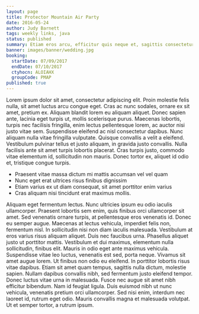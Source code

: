 ```yaml
---
layout: page
title: Protector Mountain Air Party
date: 2016-05-24
author: Judy Barnett
tags: weekly links, java
status: published
summary: Etiam eros arcu, efficitur quis neque et, sagittis consectetur.
banner: images/banner/wedding.jpg
booking:
  startDate: 07/09/2017
  endDate: 07/10/2017
  ctyhocn: ALOIAHX
  groupCode: PMAP
published: true
---
```

Lorem ipsum dolor sit amet, consectetur adipiscing elit. Proin molestie felis nulla, sit amet luctus arcu congue eget. Cras ac nunc sodales, ornare ex sit amet, pretium ex. Aliquam blandit lorem eu aliquam aliquet. Donec sapien ante, lacinia eget turpis ut, mollis scelerisque purus. Maecenas lobortis, turpis nec facilisis fringilla, enim lectus pellentesque lorem, ac auctor nisi justo vitae sem. Suspendisse eleifend ac nisl consectetur dapibus. Nunc aliquam nulla vitae fringilla vulputate. Quisque convallis a velit a eleifend. Vestibulum pulvinar tellus et justo aliquam, in gravida justo convallis. Nulla facilisis ante sit amet turpis lobortis placerat. Cras turpis justo, commodo vitae elementum id, sollicitudin non mauris. Donec tortor ex, aliquet id odio et, tristique congue turpis.

* Praesent vitae massa dictum mi mattis accumsan vel vel quam
* Nunc eget erat ultrices risus finibus dignissim
* Etiam varius ex ut diam consequat, sit amet porttitor enim varius
* Cras aliquam nisi tincidunt erat maximus mollis.

Aliquam eget fermentum lectus. Nunc ultricies ipsum eu odio iaculis ullamcorper. Praesent lobortis sem enim, quis finibus orci ullamcorper sit amet. Sed venenatis ornare turpis, at pellentesque eros venenatis id. Donec eu semper augue. Maecenas at lectus vehicula, imperdiet felis non, fermentum nisl. In sollicitudin nisi non diam iaculis malesuada. Vestibulum at eros varius risus aliquam aliquet. Duis nec faucibus urna.
Phasellus aliquet justo ut porttitor mattis. Vestibulum et dui maximus, elementum nulla sollicitudin, finibus elit. Mauris in odio eget ante maximus vehicula. Suspendisse vitae leo luctus, venenatis est sed, porta neque. Vivamus sit amet augue lorem. Ut finibus non odio eu eleifend. In porttitor lobortis risus vitae dapibus. Etiam sit amet quam tempus, sagittis nulla dictum, molestie sapien. Nullam dapibus convallis nibh, sed fermentum justo eleifend tempor. Donec luctus vitae urna in malesuada. Fusce nec augue sit amet nibh efficitur bibendum. Nam id feugiat ligula. Duis euismod nibh ut nunc vehicula, venenatis pretium orci ullamcorper. Sed nisi enim, interdum nec laoreet id, rutrum eget odio. Mauris convallis magna et malesuada volutpat. Ut et semper tortor, a rutrum ipsum.
